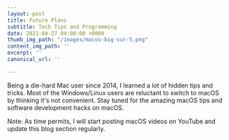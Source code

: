 ```yaml
---
layout: post
title: Future Plans
subtitle: Tech Tips and Programming
date: 2021-04-27 04:00:00 +0000
thumb_img_path: "/images/macos-big-sur-5.png"
content_img_path: ''
excerpt: ''
canonical_url: ''

---
```

Being a die-hard Mac user since 2014, I learned a lot of hidden tips and tricks. Most of the Windows/Linux users are reluctant to switch to macOS by thinking it's not convenient. Stay tuned for the amazing macOS tips and software development hacks on macOS. 

Note: As time permits, I will start posting macOS videos on YouTube and update this blog section regularly. 